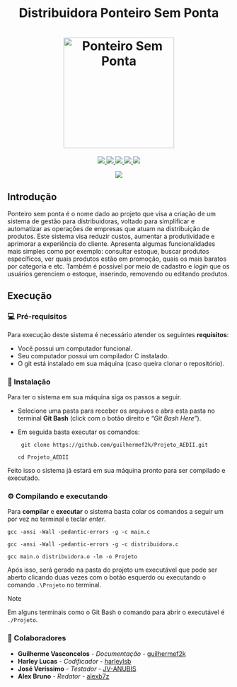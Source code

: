 <h1 align="center">
  Distribuidora Ponteiro Sem Ponta
  <br>
</h1>

<h1 align="center">
  <img src="https://i.postimg.cc/HWh312dZ/a.jpg" alt="Ponteiro Sem Ponta" height="250" width="250">
  <br>
</h1>

<p align="center">
  <a href="(https://github.com/guilhermef2k/Projeto_AEDII/tags/)">
    <img src="https://img.shields.io/github/tag/guilhermef2k/Projeto_AEDII">
  </a>
  <a href="https://GitHub.com/guilhermef2k/Projeto_AEDII/commit/">
    <img src="https://badgen.net/github/commits/guilhermef2k/Projeto_AEDII">
  </a>
  <a href="https://GitHub.com/guilhermef2k/Projeto_AEDII/pull/">
      <img src="https://img.shields.io/github/issues-pr/guilhermef2k/Projeto_AEDII">
  </a>
  <a href="https://GitHub.com/guilhermef2k/Projeto_AEDII/graphs/contributors/">
      <img src="https://badgen.net/github/contributors/guilhermef2k/Projeto_AEDII">
  </a>
  <a href="https://GitHub.com/guilhermef2k/Projeto_AEDII/stargazers/">
      <img src="https://img.shields.io/github/stars/guilhermef2k/Projeto_AEDII.svg?style=social&label=Stars&maxAge=2592000)">
  </a>
</p>

<p align="center">
  <a>
      <img src="http://img.shields.io/static/v1?label=status&message=EM%20DESENVOLVIMENTO&color=GREEN&style=badge)">
  </a>
</p>

## Introdução

Ponteiro sem ponta é o nome dado ao projeto que visa a criação de um sistema de gestão para distribuidoras, voltado para simplificar e automatizar as operações de empresas que atuam na distribuição de produtos. Este sistema visa reduzir custos, aumentar a produtividade e aprimorar a experiência do cliente. Apresenta algumas funcionalidades mais simples como por exemplo: consultar estoque, buscar produtos específicos, ver quais produtos estão em promoção, quais os mais baratos por categoria e etc. Também é possível por meio de cadastro e *login* que os usuários gerenciem o estoque, inserindo, removendo ou editando produtos.


## Execução

### 💻 Pré-requisitos

Para execução deste sistema é necessário atender os seguintes **requisitos**:
* Você possui um computador funcional.
* Seu computador possui um compilador C instalado.
* O git está instalado em sua máquina (caso queira clonar o repositório).
  
### 🔧 Instalação

Para ter o sistema em sua máquina siga os passos a seguir. 
* Selecione uma pasta para receber os arquivos e abra esta pasta no terminal **Git Bash** (click com o botão direito e “*Git Bash Here*”).
* Em seguida basta executar os comandos:

	` git clone https://github.com/guilhermef2k/Projeto_AEDII.git`

	`cd Projeto_AEDII`

Feito isso o sistema já estará em sua máquina pronto para ser compilado e executado.

### ⚙️ Compilando e executando

Para **compilar** e **executar** o sistema basta colar os comandos a seguir um por vez no terminal e teclar *enter*.

`gcc -ansi -Wall -pedantic-errors -g -c main.c`

`gcc -ansi -Wall -pedantic-errors -g -c distribuidora.c`

`gcc main.o distribuidora.o -lm -o Projeto`

Após isso, será gerado na pasta do projeto um executável que pode ser aberto clicando duas vezes com o botão esquerdo ou executando o comando `.\Projeto` no terminal.

> [!NOTE]
> Em alguns terminais como o Git Bash o comando para abrir o executável é `./Projeto`. 


### 🤝 Colaboradores
* **Guilherme Vasconcelos** - *Documentação* - [guilhermef2k](https://github.com/guilhermef2k)
* **Harley Lucas** - *Codificador* - [harleylsb](https://github.com/harleylsb)
* **José Veríssimo** - *Testador* - [JV-ANUBIS](https://github.com/JV-ANUBIS)
* **Alex Bruno** - *Redator* - [alexb7z](https://github.com/alexb7z)